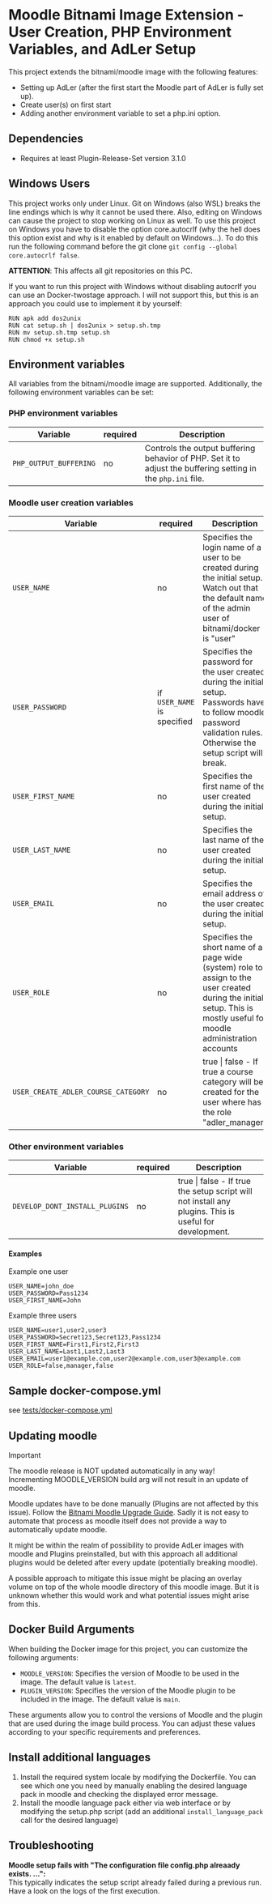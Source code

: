 # Moodle Bitnami Image Extension - User Creation, PHP Environment Variables, and AdLer Setup

This project extends the bitnami/moodle image with the following features:

- Setting up AdLer (after the first start the Moodle part of AdLer is fully set up).
- Create user(s) on first start
- Adding another environment variable to set a php.ini option.


## Dependencies
- Requires at least Plugin-Release-Set version 3.1.0


## Windows Users

This project works only under Linux.
Git on Windows (also WSL) breaks the line endings which is why it cannot be used there.
Also, editing on Windows can cause the project to stop working on Linux as well.
To use this project on Windows you have to disable the option core.autocrlf
(why the hell does this option exist and why is it enabled by default on Windows...).
To do this run the following command before the git clone `git config --global core.autocrlf false`.

**ATTENTION**: This affects all git repositories on this PC.

If you want to run this project with Windows without disabling autocrlf you can use an Docker-twostage approach.
I will not support this, but this is an approach you could use to implement it by yourself:

```
RUN apk add dos2unix
RUN cat setup.sh | dos2unix > setup.sh.tmp
RUN mv setup.sh.tmp setup.sh
RUN chmod +x setup.sh
```

## Environment variables

All variables from the bitnami/moodle image are supported. Additionally, the following environment variables can be set:

### PHP environment variables

| Variable               | required | Description                                                                                                  |
|------------------------|----------|--------------------------------------------------------------------------------------------------------------|
| `PHP_OUTPUT_BUFFERING` | no       | Controls the output buffering behavior of PHP. Set it to adjust the buffering setting in the `php.ini` file. |

### Moodle user creation variables

| Variable                            | required                    | Description                                                                                                                                                             |
|-------------------------------------|-----------------------------|-------------------------------------------------------------------------------------------------------------------------------------------------------------------------|
| `USER_NAME`                         | no                          | Specifies the login name of a user to be created during the initial setup. Watch out that the default name of the admin user of bitnami/docker is "user"                |
| `USER_PASSWORD`                     | if `USER_NAME` is specified | Specifies the password for the user created during the initial setup. Passwords have to follow moodle password validation rules. Otherwise the setup script will break. |
| `USER_FIRST_NAME`                   | no                          | Specifies the first name of the user created during the initial setup.                                                                                                  |
| `USER_LAST_NAME`                    | no                          | Specifies the last name of the user created during the initial setup.                                                                                                   |
| `USER_EMAIL`                        | no                          | Specifies the email address of the user created during the initial setup.                                                                                               |
| `USER_ROLE`                         | no                          | Specifies the short name of a page wide (system) role to assign to the user created during the initial setup. This is mostly useful for moodle administration accounts  |
| `USER_CREATE_ADLER_COURSE_CATEGORY` | no                          | true \| false - If true a course category will be created for the user where has the role "adler_manager"                                                               |                                                                                                                                                            

### Other environment variables

| Variable                       | required | Description                                                                                            |
|--------------------------------|----------|--------------------------------------------------------------------------------------------------------|
| `DEVELOP_DONT_INSTALL_PLUGINS` | no       | true \| false - If true the setup script will not install any plugins. This is useful for development. |

#### Examples

Example one user

```
USER_NAME=john_doe
USER_PASSWORD=Pass1234
USER_FIRST_NAME=John
```

Example three users

```
USER_NAME=user1,user2,user3
USER_PASSWORD=Secret123,Secret123,Pass1234
USER_FIRST_NAME=First1,First2,First3
USER_LAST_NAME=Last1,Last2,Last3
USER_EMAIL=user1@example.com,user2@example.com,user3@example.com
USER_ROLE=false,manager,false
```

## Sample docker-compose.yml

see [tests/docker-compose.yml](tests/docker-compose.yml)

## Updating moodle

> [!IMPORTANT]  
> The moodle release is NOT updated automatically in any way! \
> Incrementing MOODLE_VERSION build arg will not result in an update of moodle.

Moodle updates have to be done manually (Plugins are not affected by this issue).
Follow the [Bitnami Moodle Upgrade Guide](https://docs.bitnami.com/aws/apps/moodle/administration/upgrade/).
Sadly it is not easy to automate that process as moodle itself does not provide a way to automatically update moodle.

It might be within the realm of possibility to provide AdLer images with moodle and Plugins preinstalled,
but with this approach all additional plugins would be deleted after every update (potentially breaking moodle).

A possible approach to mitigate this issue might be placing an overlay volume on top of the whole moodle directory of this
moodle image. But it is unknown whether this would work and what potential issues might arise from this.

## Docker Build Arguments

When building the Docker image for this project, you can customize the following arguments:

- `MOODLE_VERSION`: Specifies the version of Moodle to be used in the image. The default value is `latest`.
- `PLUGIN_VERSION`: Specifies the version of the Moodle plugin to be included in the image. The default value is `main`.

These arguments allow you to control the versions of Moodle and the plugin that are used during the image build process. You can adjust these values according to your specific
requirements and preferences.

## Install additional languages
1) Install the required system locale by modifying the Dockerfile. You can see which one you need by manually enabling the desired
language pack in moodle and checking the displayed error message.
2) Install the moodle language pack either via web interface or by modifying the setup.php script (add an additional 
   `install_language_pack` call for the desired language)

## Troubleshooting

**Moodle setup fails with "The configuration file config.php alreaady exists. ...":** \
This typically indicates the setup script already failed during a previous run. Have a look on the logs of the first execution. 